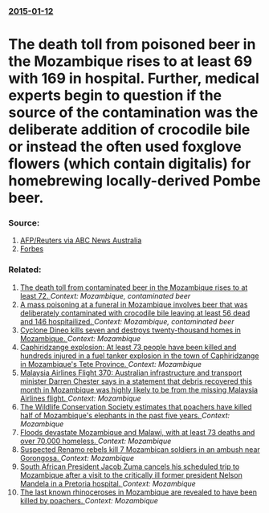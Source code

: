 ### [2015-01-12](/news/2015/01/12/index.md)

# The death toll from poisoned beer in the Mozambique rises to at least 69 with 169 in hospital. Further, medical experts begin to question if the source of the contamination was the deliberate addition of crocodile bile or instead the often used foxglove flowers (which contain digitalis) for homebrewing locally-derived Pombe beer. 




### Source:

1. [AFP/Reuters via ABC News Australia](http://www.abc.net.au/news/2015-01-13/mozambique-beer-poisoning-death-toll-rises-to-69/6013506)
2. [Forbes](http://www.forbes.com/sites/davidkroll/2015/01/12/what-is-crocodile-bile-and-is-it-really-poisonous/)

### Related:

1. [The death toll from contaminated beer in the Mozambique rises to at least 72. ](/news/2015/01/13/the-death-toll-from-contaminated-beer-in-the-mozambique-rises-to-at-least-72.md) _Context: Mozambique, contaminated beer_
2. [A mass poisoning at a funeral in Mozambique involves beer that was deliberately contaminated with crocodile bile leaving at least 56 dead and 146 hospitailized. ](/news/2015/01/10/a-mass-poisoning-at-a-funeral-in-mozambique-involves-beer-that-was-deliberately-contaminated-with-crocodile-bile-leaving-at-least-56-dead-an.md) _Context: Mozambique, contaminated beer_
3. [Cyclone Dineo kills seven and destroys twenty-thousand homes in Mozambique. ](/news/2017/02/17/cyclone-dineo-kills-seven-and-destroys-twenty-thousand-homes-in-mozambique.md) _Context: Mozambique_
4. [Caphiridzange explosion: At least 73 people have been killed and hundreds injured in a fuel tanker explosion in the town of Caphiridzange in Mozambique's Tete Province. ](/news/2016/11/17/caphiridzange-explosion-at-least-73-people-have-been-killed-and-hundreds-injured-in-a-fuel-tanker-explosion-in-the-town-of-caphiridzange-in.md) _Context: Mozambique_
5. [Malaysia Airlines Flight 370: Australian infrastructure and transport minister Darren Chester says in a statement that debris recovered this month in Mozambique was highly likely to be from the missing Malaysia Airlines flight. ](/news/2016/03/24/malaysia-airlines-flight-370-australian-infrastructure-and-transport-minister-darren-chester-says-in-a-statement-that-debris-recovered-this.md) _Context: Mozambique_
6. [The Wildlife Conservation Society estimates that poachers have killed half of Mozambique's elephants in the past five years. ](/news/2015/05/26/the-wildlife-conservation-society-estimates-that-poachers-have-killed-half-of-mozambique-s-elephants-in-the-past-five-years.md) _Context: Mozambique_
7. [Floods devastate Mozambique and Malawi, with at least 73 deaths and over 70,000 homeless. ](/news/2015/01/14/floods-devastate-mozambique-and-malawi-with-at-least-73-deaths-and-over-70-000-homeless.md) _Context: Mozambique_
8. [Suspected Renamo rebels kill 7 Mozambican soldiers in an ambush near Gorongosa. ](/news/2013/10/17/suspected-renamo-rebels-kill-7-mozambican-soldiers-in-an-ambush-near-gorongosa.md) _Context: Mozambique_
9. [South African President Jacob Zuma cancels his scheduled trip to Mozambique after a visit to the critically ill former president Nelson Mandela in a Pretoria hospital. ](/news/2013/06/26/south-african-president-jacob-zuma-cancels-his-scheduled-trip-to-mozambique-after-a-visit-to-the-critically-ill-former-president-nelson-mand.md) _Context: Mozambique_
10. [The last known rhinoceroses in Mozambique are revealed to have been killed by poachers. ](/news/2013/05/2/the-last-known-rhinoceroses-in-mozambique-are-revealed-to-have-been-killed-by-poachers.md) _Context: Mozambique_
